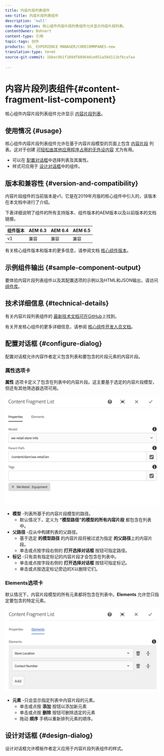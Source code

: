 ```yaml
---
title: 内容片段列表组件
seo-title: 内容片段列表组件
description: 'null'
seo-description: 核心组件内容片段列表组件允许显示内容片段列表。
contentOwner: Bohnert
content-type: 引用
topic-tags: 创作
products: SG_ EXPERIENCE MANAGER/CORECOMMPANES-new
translation-type: tm+mt
source-git-commit: 1bbec9b1f109df88964dce051a58d111bf6cafaa

---
```



# 内容片段列表组件{#content-fragment-list-component}

核心组件内容片段列表组件允许显示 [内容片段列表](https://helpx.adobe.com/experience-manager/6-5/assets/using/content-fragments.html)。

## 使用情况 {#usage}

核心组件内容片段列表组件允许在基于内容片段模型的页面上包含 [内容片段](https://helpx.adobe.com/experience-manager/6-5/assets/using/content-fragments.html) 列表。这对于创建 [可轻松由其他应用程序占用的无外设内容](https://helpx.adobe.com/experience-manager/6-5/sites/developing/user-guide.html?topic=/experience-manager/6-5/sites/developing/morehelp/headless.ug.js) 尤为有用。

* 可以在 [配置对话框](#configure-dialog)中选择列表及其属性。
* 样式可应用于 [设计对话框](#design-dialog)中的组件。

## 版本和兼容性 {#version-and-compatibility}

内容片段组件的当前版本是v1，它是在2019年月版的核心组件中引入的，该版本在本文档中进行了介绍。

下表详细说明了组件的所有支持版本、组件版本的AEM版本以及以前版本的文档链接。

| 组件版本 | AEM 6.3 | AEM 6.4 | AEM 6.5 |
|--- |--- |--- |---|
| v1 | 兼容 | 兼容 | 兼容 |

有关核心组件版本和版本的更多信息，请参阅文档 [核心组件版本](versions.md)。

## 示例组件输出 {#sample-component-output}

要体验内容片段列表组件以及其配置选项的示例以及HTML和JSON输出，请访问 [组件库](http://opensource.adobe.com/aem-core-wcm-components/library/content-fragment-list.html)。

## 技术详细信息 {#technical-details}

有关内容片段列表组件的 [最新技术文档可在GitHub](https://github.com/adobe/aem-core-wcm-components/blob/master/content/src/content/jcr_root/apps/core/wcm/components/contentfragmentlist/v1/contentfragmentlist)上找到。

有关开发核心组件的更多详细信息，请参阅 [核心组件开发人员文档](developing.md)。

## 配置对话框 {#configure-dialog}

配置对话框允许内容作者定义包含列表和要包含的片段元素的内容片段。

### 属性选项卡

**属性** 选项卡定义了包含在列表中的内容片段。这主要基于选定的内容片段模型，但还有其他筛选器选项可用。

![](assets/screen-shot-2019-05-08-10.47.19.png)

* **模型** -列表所基于的内容片段模型的路径。
   * 默认情况下，定义为 **“模型路径”的模型的所有内容片段** 都包含在列表中。
* **父路径** -应从中构建列表的父路径。
   * 基于选定 **的模型路径** 的内容片段将被过滤为指定 **的父路径**上的内容片段。
   * 单击或点按字段右侧的 **打开选择对话框** 按钮可指定路径。
* **标记** -只有具有指定标记的内容片段才会包含在列表中。
   * 单击或点按字段右侧的 **打开选择对话框** 按钮可指定标记。
   * 单击或点按选定标记旁边的X以删除它们。


### Elements选项卡

默认情况下，内容片段模型的所有元素都将包含在列表中。**Elements** 允许您只指定要包含的特定元素。

![](assets/screen-shot-2019-05-08-10.47.34.png)

* **元素** -只会显示指定列表中内容片段的元素。
   * 单击或点按 **添加** 按钮以添加新元素
   * 单击或点按 **删除** 按钮可删除选定的元素
   * 拖动 **顺序** 手柄以重新排列元素的顺序。

## 设计对话框 {#design-dialog}

设计对话框允许模板作者定义应用于内容片段列表组件的样式。